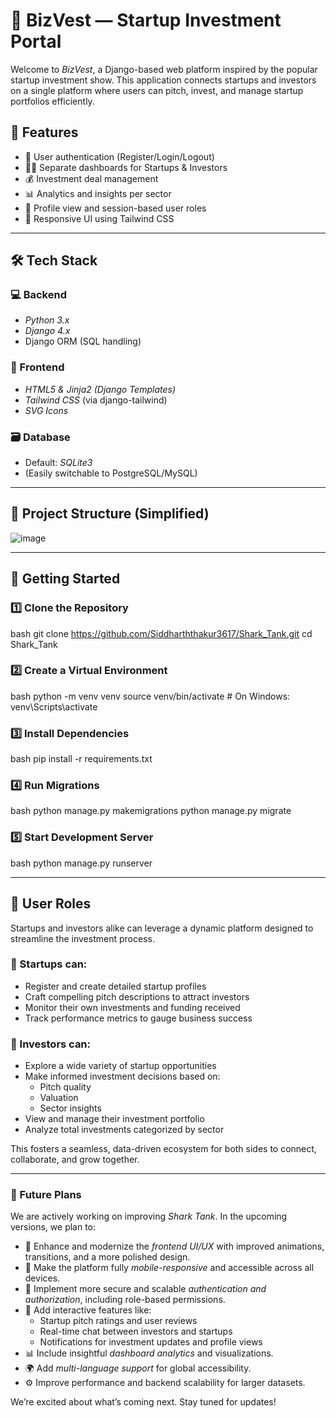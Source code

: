  # 🦈 BizVest — Startup Investment Portal

Welcome to *BizVest*, a Django-based web platform inspired by the popular startup investment show. This application connects startups and investors on a single platform where users can pitch, invest, and manage startup portfolios efficiently.

## 🔧 Features

- 📝 User authentication (Register/Login/Logout)
- 🧑‍💼 Separate dashboards for Startups & Investors
- 💰 Investment deal management
- 📊 Analytics and insights per sector
- 👤 Profile view and session-based user roles
- 📄 Responsive UI using Tailwind CSS

---

## 🛠 Tech Stack

### 💻 Backend
- *Python 3.x*
- *Django 4.x*
- Django ORM (SQL handling)

### 🎨 Frontend
- *HTML5 & Jinja2 (Django Templates)*
- *Tailwind CSS* (via django-tailwind)
- *SVG Icons*

### 🗃 Database
- Default: *SQLite3*
- (Easily switchable to PostgreSQL/MySQL)

---

## 📂 Project Structure (Simplified)
![image](https://github.com/user-attachments/assets/32173919-c62e-4868-82fe-712fa78a889b)


---

## 🚀 Getting Started

### 1️⃣ Clone the Repository
bash
git clone https://github.com/Siddharththakur3617/Shark_Tank.git
cd Shark_Tank


### 2️⃣ Create a Virtual Environment
bash
python -m venv venv
source venv/bin/activate      # On Windows: venv\Scripts\activate


### 3️⃣ Install Dependencies
bash
pip install -r requirements.txt


### 4️⃣ Run Migrations
bash
python manage.py makemigrations
python manage.py migrate


### 5️⃣ Start Development Server
bash
python manage.py runserver


---

## 👤 User Roles

Startups and investors alike can leverage a dynamic platform designed to streamline the investment process.

### 🚀 Startups can:
- Register and create detailed startup profiles
- Craft compelling pitch descriptions to attract investors
- Monitor their own investments and funding received
- Track performance metrics to gauge business success

### 💼 Investors can:
- Explore a wide variety of startup opportunities
- Make informed investment decisions based on:
  - Pitch quality
  - Valuation
  - Sector insights
- View and manage their investment portfolio
- Analyze total investments categorized by sector

This fosters a seamless, data-driven ecosystem for both sides to connect, collaborate, and grow together.

---

### 🔮 Future Plans

We are actively working on improving *Shark Tank*. In the upcoming versions, we plan to:

- 🎨 Enhance and modernize the *frontend UI/UX* with improved animations, transitions, and a more polished design.
- 📱 Make the platform fully *mobile-responsive* and accessible across all devices.
- 🔐 Implement more secure and scalable *authentication and authorization*, including role-based permissions.
- 💬 Add interactive features like:
  - Startup pitch ratings and user reviews
  - Real-time chat between investors and startups
  - Notifications for investment updates and profile views
- 📊 Include insightful *dashboard analytics* and visualizations.
- 🌍 Add *multi-language support* for global accessibility.
- ⚙ Improve performance and backend scalability for larger datasets.

We’re excited about what’s coming next. Stay tuned for updates!
